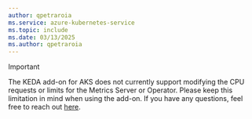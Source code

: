 ```yaml
---
author: qpetraroia
ms.service: azure-kubernetes-service
ms.topic: include
ms.date: 03/13/2025
ms.author: qpetraroia
---
```


> [!IMPORTANT]
> The KEDA add-on for AKS does not currently support modifying the CPU requests or limits for the Metrics Server or Operator. Please keep this limitation in mind when using the add-on. If you have any questions, feel free to reach out [here](https://github.com/Azure/AKS/issues).